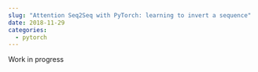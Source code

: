 ```yaml
---
slug: "Attention Seq2Seq with PyTorch: learning to invert a sequence"
date: 2018-11-29
categories:
  - pytorch
---
```

Work in progress